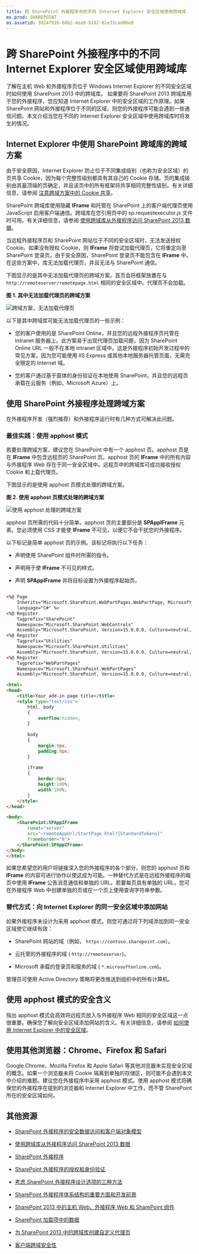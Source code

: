```yaml
---
title: 跨 SharePoint 外接程序中的不同 Internet Explorer 安全区域使用跨域库
ms.prod: SHAREPOINT
ms.assetid: 3d24f916-60b2-4ea9-b182-82e33cad06e8
---
```



# 跨 SharePoint 外接程序中的不同 Internet Explorer 安全区域使用跨域库
了解在主机 Web 和外接程序页位于 Windows Internet Explorer 的不同安全区域时如何使用 SharePoint 2013 中的跨域库。
如果要将 SharePoint 2013 跨域库用于您的外接程序，您应知道 Internet Explorer 中的安全区域的工作原理。如果 SharePoint 网站和外接程序位于不同的区域，则您的外接程序可能会遇到一些通信问题。本文介绍当您在不同的 Internet Explorer 安全区域中使用跨域库时将发生的情况。
  
    
    


## Internet Explorer 中使用 SharePoint 跨域库的跨域方案
<a name="bk_crosszonescenarios"> </a>

由于安全原因，Internet Explorer 防止位于不同集成级别（也称为安全区域）的页共享 Cookie，因为每个完整性级别都具有其自己的 Cookie 存储。页的集成级别由其最顶端的页确定，并且该页中的所有框架将共享相同完整性级别。有关详细信息，请参阅 [注意跨域方案中的 Cookie 共享](http://blogs.msdn.com/b/ieinternals/archive/2011/03/10/internet-explorer-beware-cookie-sharing-in-cross-zone-scenarios.aspx)。
  
    
    
SharePoint 跨域库使用隐藏 **IFrame** 和托管在 SharePoint 上的客户端代理页使用 JavaScript 启用客户端通信。跨域库在您引用页中的 sp.requestexecutor.js 文件时可用。有关详细信息，请参阅 [使用跨域库从外接程序访问 SharePoint 2013 数据](access-sharepoint-2013-data-from-add-ins-using-the-cross-domain-library.md)。
  
    
    
当远程外接程序页和 SharePoint 网站位于不同的安全区域时，无法发送授权 Cookie。如果没有授权 Cookie，则 **IFrame** 将尝试加载代理页，它将重定向至 SharePoint 登录页。由于安全原因，SharePoint 登录页不能包含在 **IFrame** 中。在这些方案中，库无法加载代理页，并且无法与 SharePoint 通信。
  
    
    
下图显示的是其中无法加载代理页的跨域方案。首页会将框架放置在与  `http://remoteserver/remotepage.html` 相同的安全区域中。代理页不会加载。
  
    
    

**图 1. 其中无法加载代理页的跨域方案**

  
    
    

  
    
    
![跨域方案，无法加载代理页](images/Crosszone_loaderror.png)
  
    
    
以下是其中跨域库可能无法加载代理页的一些示例：
  
    
    

- 您的客户使用的是 SharePoint Online，并且您的远程外接程序页托管在 Intranet 服务器上。此方案易于出现代理页加载问题，因为 SharePoint Online URL 一般不在本地 intranet 区域中。这是外接程序初始开发过程中的常见方案，因为您可能使用 IIS Express 或其他本地服务器托管页面，无需完全限定的 Internet 域。
    
  
- 您的客户通过基于窗体的身份验证在本地使用 SharePoint，并且您的远程页承载在云服务（例如，Microsoft Azure）上。
    
  

## 使用 SharePoint 外接程序处理跨域方案
<a name="bk_handlingcrosszone"> </a>

在外接程序开发（强烈推荐）和外接程序运行时有几种方式可解决此问题。
  
    
    

### 最佳实践：使用 apphost 模式

若要处理跨域方案，建议您在 SharePoint 中有一个 apphost 页。apphost 页是在 **IFrame** 中包含远程页的 SharePoint 页。apphost 页的 **IFrame** 中的所有内容与外接程序 Web 存在于同一安全区域中。远程页中的跨域库可成功接收授权 Cookie 和上载代理页。
  
    
    
下图显示的是使用 apphost 页模式处理的跨域方案。 
  
    
    

**图 2. 使用 apphost 页模式处理的跨域方案**

  
    
    

  
    
    
![使用 apphost 处理的跨域方案](images/Crosszone_loadsuccess.png)
  
    
    
apphost 页所需的代码十分简单。apphost 页的主要部分是 **SPAppIFrame** 元素。您必须使用 CSS 才能使 **IFrame** 不可见，以便它不会干扰您的外接程序。
  
    
    
以下标记是简单 apphost 页的示例。该标记将执行以下任务：
  
    
    

- 声明使用 SharePoint 组件时所需的指令。
    
  
- 声明用于使 **IFrame** 不可见的样式。
    
  
- 声明 **SPAppIFrame** 并将目标设置为外接程序起始页。
    
  


```HTML

<%@ Page
    Inherits="Microsoft.SharePoint.WebPartPages.WebPartPage, Microsoft.SharePoint, Version=15.0.0.0, Culture=neutral, PublicKeyToken=71e9bce111e9429c" 
    language="C#" %>
<%@ Register 
    Tagprefix="SharePoint" 
    Namespace="Microsoft.SharePoint.WebControls" 
    Assembly="Microsoft.SharePoint, Version=15.0.0.0, Culture=neutral, PublicKeyToken=71e9bce111e9429c" %>
<%@ Register 
    Tagprefix="Utilities" 
    Namespace="Microsoft.SharePoint.Utilities" 
    Assembly="Microsoft.SharePoint, Version=15.0.0.0, Culture=neutral, PublicKeyToken=71e9bce111e9429c" %>
<%@ Register 
    Tagprefix="WebPartPages" 
    Namespace="Microsoft.SharePoint.WebPartPages" 
    Assembly="Microsoft.SharePoint, Version=15.0.0.0, Culture=neutral, PublicKeyToken=71e9bce111e9429c" %>

<html>
<head>
    <title>Your add-in page title</title>
    <style type="text/css">
        html, body
        {
            overflow:hidden;
        }
        
        body
        {
            margin:0px;
            padding:0px;
        }
         
        iframe 
        {
            border:0px;
            height:100%;
            width:100%;
        }
    </style>
</head>

<body>
    <SharePoint:SPAppIFrame 
        runat="server" 
        src="~remoteAppUrl/StartPage.html?{StandardTokens}" 
        frameborder="0">
    </SharePoint:SPAppIFrame>
</body>
</html>```

如果您希望您的用户将链接深入您的外接程序的各个部分，则您的 apphost 页和 **IFrame** 的内容可进行协作以使这成为可能。一种替代方式是在远程外接程序的每页中使用 **IFrame** 公告消息通信和单独的 URL。若要每页具有单独的 URL，您可在外接程序 Web 中创建单独的页或在一个页上使用查询字符串参数。
  
    
    

### 替代方式：向 Internet Explorer 的同一安全区域中添加网站

如果外接程序未设计为采用 apphost 模式，则您可通过将下列域添加到同一安全区域使它继续有效： 
  
    
    

- SharePoint 网站的域（例如， `https://contoso.sharepoint.com`）。
    
  
- 云托管的外接程序的域 ( `http://remoteserver`)。
    
  
- Microsoft 承载的登录页和服务的域 ( `*.microsoftonline.com`)。
    
  
管理员可使用 Active Directory 策略将更改推送到组织中的所有计算机。
  
    
    

## 使用 apphost 模式的安全含义
<a name="bk_securityimplications"> </a>

指出 apphost 模式会高效将远程页放入与外接程序 Web 相同的安全区域这一点很重要。确保您了解向安全区域添加网站的含义。有关详细信息，请参阅 [如何使用 Internet Explorer 中的安全区域](http://support.microsoft.com/kb/174360)。
  
    
    

## 使用其他浏览器：Chrome、Firefox 和 Safari
<a name="bk_otherbrowsers"> </a>

Google Chrome、Mozilla Firefox 和 Apple Safari 等其他浏览器未实现安全区域的概念。如果一个浏览器未将 Cookie 隔离到单独的存储区，则可能不会遇到本文中介绍的难题。建议您在外接程序中采用 apphost 模式。使用 apphost 模式将确保您的外接程序在提到的浏览器和 Internet Explorer 中工作，而不管 SharePoint 所在的安全区域如何。
  
    
    

## 其他资源
<a name="bk_addresources"> </a>


-  [SharePoint 外接程序的安全数据访问和客户端对象模型](secure-data-access-and-client-object-models-for-sharepoint-add-ins.md)
    
  
-  [使用跨域库从外接程序访问 SharePoint 2013 数据](access-sharepoint-2013-data-from-add-ins-using-the-cross-domain-library.md)
    
  
-  [SharePoint 外接程序](sharepoint-add-ins.md)
    
  
-  [SharePoint 外接程序的授权和身份验证](authorization-and-authentication-of-sharepoint-add-ins.md)
    
  
-  [考虑 SharePoint 外接程序设计选项的三种方法](three-ways-to-think-about-design-options-for-sharepoint-add-ins.md)
    
  
-  [SharePoint 外接程序体系结构的重要方面和开发前景](important-aspects-of-the-sharepoint-add-in-architecture-and-development-landscap.md)
    
  
-  [SharePoint 2013 中的主机 Web、外接程序 Web 和 SharePoint 组件](host-webs-add-in-webs-and-sharepoint-components-in-sharepoint-2013.md)
    
  
-  [SharePoint 加载项中的数据](important-aspects-of-the-sharepoint-add-in-architecture-and-development-landscap.md#Data)
    
  
-  [为 SharePoint 2013 中的跨域库创建自定义代理页](create-a-custom-proxy-page-for-the-cross-domain-library-in-sharepoint-2013.md)
    
  
-  [客户端跨域安全性](http://msdn.microsoft.com/zh-cn/library/cc709423%28VS.85%29.aspx)
    
  

